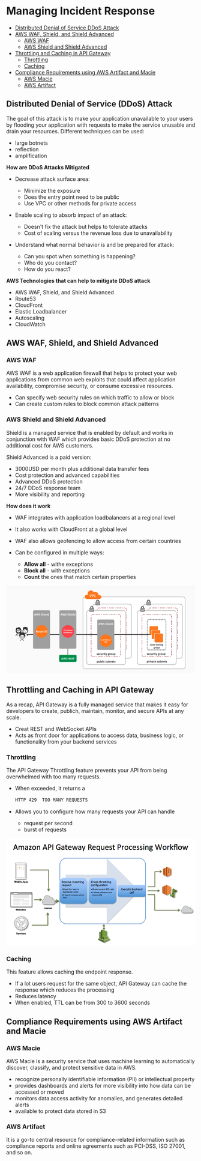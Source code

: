 
# Managing Incident Response 


- [Distributed Denial of Service DDoS Attack](#distributed-denial-of-service-ddos-attack)
- [AWS WAF, Shield, and Shield Advanced](#aws-waf-shield-and-shield-advanced)
    - [AWS WAF](#aws-waf)
    - [AWS Shield and Shield Advanced](#aws-shield-and-shield-advanced)
- [Throttling and Caching in API Gateway](#throttling-and-caching-in-api-gateway)
    - [Throttling](#throttling)
    - [Caching](#caching)
- [Compliance Requirements using AWS Artifact and Macie](#compliance-requirements-using-aws-artifact-and-macie)
    - [AWS Macie](#aws-macie)
    - [AWS Artifact](#aws-artifact)


## Distributed Denial of Service (DDoS) Attack 

The goal of this attack is to make your application unavailable to your users by flooding your application with requests to make the service unusable and drain your resources. Different techniques can be used:

- large botnets
- reflection 
- amplification 

**How are DDoS Attacks Mitigated**

- Decrease attack surface area:

    - Minimize the exposure 
    - Does the entry point need to be public 
    - Use VPC or other methods for private access 

- Enable scaling to absorb impact of an attack: 

    - Doesn't fix the attack but helps to tolerate attacks
    - Cost of scaling versus the revenue loss due to unavailability 

- Understand what normal behavior is and be prepared for attack:

    - Can you spot when something is happening?
    - Who do you contact?
    - How do you react?

**AWS Technologies that can help to mitigate DDoS attack**

- AWS WAF, Shield, and Shield Advanced 
- Route53 
- CloudFront 
- Elastic Loadbalancer 
- Autoscaling
- CloudWatch 

## AWS WAF, Shield, and Shield Advanced 

### AWS WAF 

AWS WAF is a web application firewall that helps to protect your web applications from common web exploits that could affect application availability, compromise security, or consume excessive resources.

- Can specify web security rules on which traffic to allow or block  
- Can create custom rules to block common attack patterns

### AWS Shield and Shield Advanced
 
Shield is a managed service that is enabled by default and works in conjunction with WAF which provides basic DDoS protection at no additional cost for AWS customers.

Shield Advanced is a paid version:

- 3000USD per month plus additional data transfer fees
- Cost protection and advanced capabilities 
- Advanced DDoS protection 
- 24/7 DDoS response team 
- More visibility and reporting

**How does it work**

- WAF integrates with application loadbalancers at a regional level 
- It also works with CloudFront at a global level
- WAF also allows geofencing to allow access from certain countries
- Can be configured in multiple ways:

    - **Allow all** - withe exceptions 
    - **Block all** - with exceptions 
    - **Count** the ones that match certain properties

![](../../Images/awswafshieldshieldadvanced.png)


## Throttling and Caching in API Gateway

As a recap, API Gateway is a fully managed service that makes it easy for developers to create, publich, maintain, monitor, and secure APIs at any scale.

- Creat REST and WebSocket APIs 
- Acts as front door for applications to access data, business logic, or functionality from your backend services

### Throttling 

The API Gateway Throttling feature prevents your API from being overwhelmed with too many requests.

- When exceeded, it returns a

    ```bash
    HTTP 429  TOO MANY REQUESTS 
    ```
- Allows you to configure how many requests your API can handle

    - request per second 
    - burst of requests 

![](../../Images/awsapigwthrottlinefeature.png)

### Caching 

This feature allows caching the endpoint response. 

- If a lot users request for the same object, API Gateway can cache the response which reduces the processing 
- Reduces latency 
- When enabled, TTL can be from 300 to 3600 seconds

## Compliance Requirements using AWS Artifact and Macie

### AWS Macie

AWS Macie is a security service that uses machine learning to automatically discover, classify, and protect sensitive data in AWS.

- recognize personally identifiable information (PII) or intellectual property 
- provides dashboards and alerts for more visibility into how data can be accessed or moved 
- monitors data access activity for anomalies, and generates detailed  alerts 
- available to protect data stored in S3 

### AWS Artifact

It is a go-to central resource for compliance-related information such as compliance reports and online agreements such as PCI-DSS, ISO 27001, and so on.